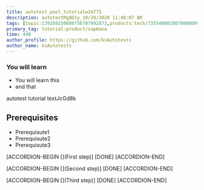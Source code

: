 ```yaml
---
title: autotest_pool_tutorialw24775
description: autotestMg8D1y_10/20/2020 11:40:07 AM
tags: [topic:139269250608756787992873,products:tech/73554900100700000996,tutorial:experience/advanced]
primary_tag: tutorial:product/sapHana
time: 440
author_profile: https://github.com/ksAutotests
author_name: ksAutotests
---
```

### You will learn
- You will learn this
- and that

autotest tutorial textJcGd8k

## Prerequisites
- Prerequisute1
- Prerequisute2
- Prerequisute3

[ACCORDION-BEGIN [](First step)]
[DONE]
[ACCORDION-END]

[ACCORDION-BEGIN [](Second step)]
[DONE]
[ACCORDION-END]

[ACCORDION-BEGIN [](Third step)]
[DONE]
[ACCORDION-END]

